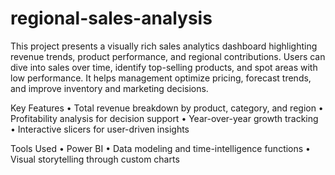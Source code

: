 # regional-sales-analysis
This project presents a visually rich sales analytics dashboard highlighting revenue trends, product performance, and regional contributions. Users can dive into sales over time, identify top-selling products, and spot areas with low performance. It helps management optimize pricing, forecast trends, and improve inventory and marketing decisions.

Key Features
• Total revenue breakdown by product, category, and region
• Profitability analysis for decision support
• Year-over-year growth tracking
• Interactive slicers for user-driven insights

Tools Used
• Power BI
• Data modeling and time-intelligence functions
• Visual storytelling through custom charts








































